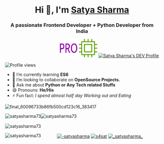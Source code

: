 <h1 align="center">Hi 👋, I'm <a href="https://satyasharma73.github.io/satyasharma./">Satya Sharma</a></h1>
<h3 align="center">A passionate Frontend Developer + Python Developer from India</h3>

<p align="right">
<a href="#"><img src='https://raw.githubusercontent.com/acervenky/animated-github-badges/master/assets/pro.gif' height="60" width="60"></a> <a href='#'><img src='https://raw.githubusercontent.com/acervenky/animated-github-badges/master/assets/devbadge.gif' height="60" width="60"></a> <a href="#"><img src="https://d2fltix0v2e0sb.cloudfront.net/dev-badge.svg" alt="Satya Sharma's DEV Profile" height="60" width="60"> </a>
</p>

![Profile views](https://gpvc.arturio.dev/SatyaSharma73) 



- 🌱 I’m currently learning **ES6**
- 👯 I’m looking to collaborate on **OpenSource Projects.**
- 💬 Ask me about **Python or Any Tech related Stuffs**
- 😄 Pronouns: **He/His**
- ⚡ Fun fact: *I spend almost half day Working out and Eating* 

 ![final_60096733b86fb500cd123c16_383417](https://user-images.githubusercontent.com/71933842/105571705-403b0300-5d78-11eb-9a02-9da05e6d436c.gif)

<p><img align="left" src="https://github-readme-stats.vercel.app/api/top-langs?username=satyasharma73&show_icons=true&locale=en&layout=compact" alt="satyasharma73" /></p>  
  
<p>&nbsp;<img align="left" src="https://github-readme-stats.vercel.app/api?username=satyasharma73&show_icons=true&locale=en" alt="satyasharma73" /></p>  
  
<p><img align="center" src="https://github-readme-streak-stats.herokuapp.com/?user=satyasharma73&" alt="satyasharma73" /></p>



<p><img align="left" src="https://media.giphy.com/media/3oEjHBhdFg2pqmsWQ0/giphy.gif" alt="satyasharma73" /></p>

  
<p align="center">  
<a href="https://linkedin.com/in/-satyasharma" target="blank"><img align="center" src="https://cdn.jsdelivr.net/npm/simple-icons@3.0.1/icons/linkedin.svg" alt="-satyasharma" height="30" width="30" /></a>  
<a href="https://fb.com/s4sat" target="blank"><img align="center" src="https://cdn.jsdelivr.net/npm/simple-icons@3.0.1/icons/facebook.svg" alt="s4sat" height="30" width="30" /></a>  
<a href="https://instagram.com/_satyasharma_" target="blank"><img align="center" src="https://cdn.jsdelivr.net/npm/simple-icons@3.0.1/icons/instagram.svg" alt="_satyasharma_" height="30" width="30" /></a>  
</p>
